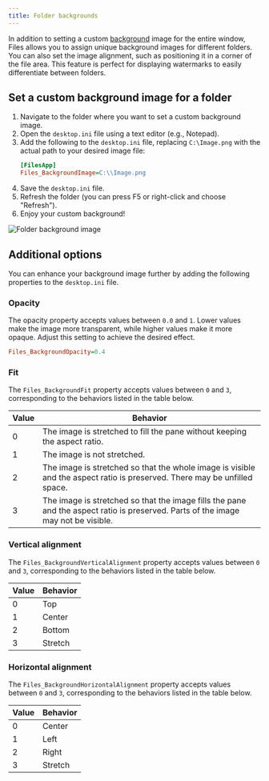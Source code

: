 ```yaml
---
title: Folder backgrounds
---
```


In addition to setting a custom [background](/docs/customize-settings/appearance) image for the entire window, Files allows you to assign unique background images for different folders. You can also set the image alignment, such as positioning it in a corner of the file area. This feature is perfect for displaying watermarks to easily differentiate between folders.

## Set a custom background image for a folder

1. Navigate to the folder where you want to set a custom background image.
2. Open the `desktop.ini` file using a text editor (e.g., Notepad).
3. Add the following to the `desktop.ini` file, replacing `C:\Image.png` with the actual path to your desired image file:
    ```ini
    [FilesApp]
    Files_BackgroundImage=C:\\Image.png
    ```
4. Save the `desktop.ini` file.
5. Refresh the folder (you can press F5 or right-click and choose "Refresh").
6. Enjoy your custom background!

![Folder background image](/docs-resources/Folder-Background-Image.png)

## Additional options

You can enhance your background image further by adding the following properties to the `desktop.ini` file.

### Opacity

The opacity property accepts values between `0.0` and `1`. Lower values make the image more transparent, while higher values make it more opaque. Adjust this setting to achieve the desired effect.

```ini
Files_BackgroundOpacity=0.4
```

### Fit

The `Files_BackgroundFit` property accepts values between `0` and `3`, corresponding to the behaviors listed in the table below.

| Value | Behavior                                                                                                                          |
|-------|-----------------------------------------------------------------------------------------------------------------------------------|
| 0     | The image is stretched to fill the pane without keeping the aspect ratio.                                                         |
| 1     | The image is not stretched.                                                                                                       |
| 2     | The image is stretched so that the whole image is visible and the aspect ratio is preserved. There may be unfilled space.         |
| 3     | The image is stretched so that the image fills the pane and the aspect ratio is preserved. Parts of the image may not be visible. |

### Vertical alignment

The `Files_BackgroundVerticalAlignment` property accepts values between `0` and `3`, corresponding to the behaviors listed in the table below.

| Value | Behavior  |
|-------|-----------|
| 0     | Top       |
| 1     | Center    |
| 2     | Bottom    |
| 3     | Stretch   |

### Horizontal alignment

The `Files_BackgroundHorizontalAlignment` property accepts values between `0` and `3`, corresponding to the behaviors listed in the table below.

| Value | Behavior  |
|-------|-----------|
| 0     | Center    |
| 1     | Left      |
| 2     | Right     |
| 3     | Stretch   |
